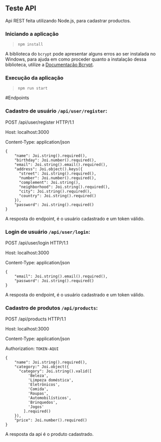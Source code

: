 ## Teste API

Api REST feita utilizando Node.js, para cadastrar productos.

### Iniciando a aplicação

> `npm install`

A biblioteca do `bcrypt` pode apresentar alguns erros ao ser instalada no Windows, para ajuda em como proceder quanto a instalação dessa biblioteca, utilize a [Documentação Bcrypt](https://github.com/kelektiv/node.bcrypt.js/wiki/Installation-Instructions#microsoft-windows).

### Execução da aplicação

> `npm run start`

#Endpoints

### Cadastro de usuário `/api/user/register`:
POST /api/user/register HTTP/1.1

Host: localhost:3000

Content-Type: application/json
```
{
    "name": Joi.string().required(),
    "birthday": Joi.number().required(),
    "email": Joi.string().email().required(),
    "address": Joi.object().keys({
      "street": Joi.string().required(),
      "number": Joi.number().required(),
      "complement": Joi.string(),
      "neighborhood": Joi.string().required(),
      "city": Joi.string().required(),
      "country": Joi.string().required()
    }),
    "password": Joi.string().required()
}
```
A resposta do endpoint, é o usuário cadastrado e um token válido.

### Login de usuário `/api/user/login`:
POST /api/user/login HTTP/1.1

Host: localhost:3000

Content-Type: application/json
```
{
    "email": Joi.string().email().required(),
    "password": Joi.string().required()
}
```
A resposta do endpoint, é o usuário cadastrado e um token válido.


### Cadastro de produtos `/api/products`:
POST /api/products HTTP/1.1

Host: localhost:3000

Content-Type: application/json

Authorization: `TOKEN-AQUI`
```
{
    "name": Joi.string().required(),
    "category:" Joi.object({
      "category": Joi.string().valid([
          'Beleza',
          'Limpeza doméstica',
          'Eletrônicos',
          'Comida',
          'Roupas',
          'Automobilísticos',
          'Brinquedos',
          'Jogos'
        ].required()
    }),
    "price": Joi.number().required()
}
```

A resposta da api é o produto cadastrado.